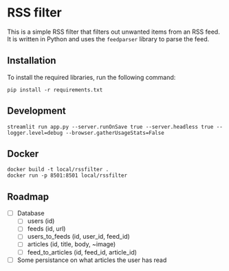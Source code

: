 # RSS filter

This is a simple RSS filter that filters out unwanted items from an RSS feed. It is written in Python and uses the `feedparser` library to parse the feed.

## Installation

To install the required libraries, run the following command:

```shell
pip install -r requirements.txt
```

## Development

```shell
streamlit run app.py --server.runOnSave true --server.headless true --logger.level=debug --browser.gatherUsageStats=False
```


## Docker

```shell
docker build -t local/rssfilter .
docker run -p 8501:8501 local/rssfilter
```


## Roadmap

- [ ] Database
    - [ ] users (id)
    - [ ] feeds (id, url)
    - [ ] users_to_feeds (id, user_id, feed_id)
    - [ ] articles (id, title, body, ~image)
    - [ ] feed_to_articles (id, feed_id, article_id)
- [ ] Some persistance on what articles the user has read
